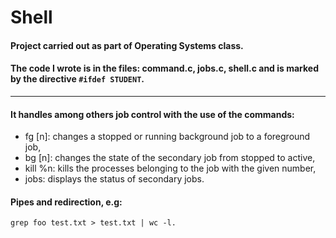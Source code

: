 # Shell
#### Project carried out as part of Operating Systems class.
#### The code I wrote is in the files: command.c, jobs.c, shell.c and is marked by the directive `#ifdef STUDENT`.
----

#### It handles among others job control with the use of the commands:
  - fg [n]:  changes a stopped or running background job to a foreground job,
  - bg [n]: changes the state of the secondary job from stopped to active,
  - kill %n: kills the processes belonging to the job with the given number,
  - jobs: displays the status of secondary jobs.

#### Pipes and redirection, e.g:
    grep foo test.txt > test.txt | wc -l.
  
